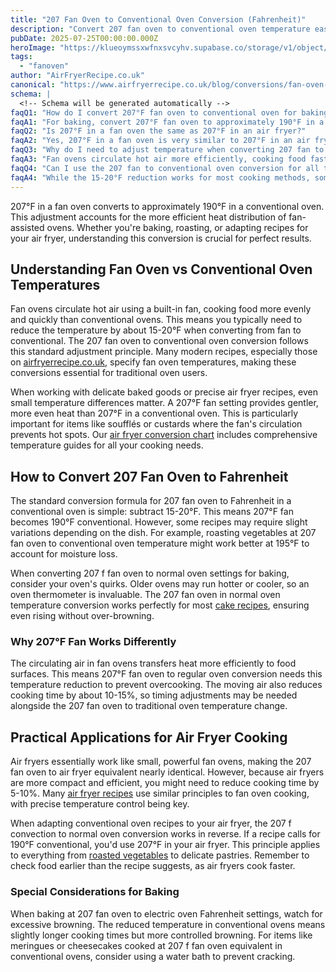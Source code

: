 ```yaml
---
title: "207 Fan Oven to Conventional Oven Conversion (Fahrenheit)"
description: "Convert 207 fan oven to conventional oven temperature easily with our simple guide. Perfect for air fryer recipes and precise baking results."
pubDate: 2025-07-25T00:00:00.000Z
heroImage: "https://klueoymssxwfnxsvcyhv.supabase.co/storage/v1/object/public/Shmucket/207-fan-oven-to-conventional-oven-conversion-fahrenheit.png"
tags:
  - "fanoven"
author: "AirFryerRecipe.co.uk"
canonical: "https://www.airfryerrecipe.co.uk/blog/conversions/fan-oven-to-fahrenheit/207-fan-oven-to-conventional-oven-conversion-fahrenheit"
schema: |
  <!-- Schema will be generated automatically -->
faqQ1: "How do I convert 207°F fan oven to conventional oven for baking?"
faqA1: "For baking, convert 207°F fan oven to approximately 190°F in a conventional oven. Reduce the temperature by 15-20°F and extend cooking time slightly if needed. Always check for doneness a few minutes early when using this conversion."
faqQ2: "Is 207°F in a fan oven the same as 207°F in an air fryer?"
faqA2: "Yes, 207°F in a fan oven is very similar to 207°F in an air fryer as both use circulating hot air. However, air fryers cook faster due to their compact size, so reduce cooking time by 5-10% when using air fryer settings equivalent to fan oven temperatures."
faqQ3: "Why do I need to adjust temperature when converting 207 fan to conventional oven?"
faqA3: "Fan ovens circulate hot air more efficiently, cooking food faster and more evenly. The temperature adjustment (typically 15-20°F lower for conventional ovens) compensates for this difference, preventing overcooking or burning when using recipes designed for fan ovens."
faqQ4: "Can I use the 207 fan to conventional oven conversion for all types of cooking?"
faqA4: "While the 15-20°F reduction works for most cooking methods, some dishes like roasted meats or certain baked goods might need slight adjustments. Always check specific recipe recommendations and use an oven thermometer to verify your oven's actual temperature for best results."
---
```

<p>207°F in a fan oven converts to approximately 190°F in a conventional oven. This adjustment accounts for the more efficient heat distribution of fan-assisted ovens. Whether you're baking, roasting, or adapting recipes for your air fryer, understanding this conversion is crucial for perfect results.</p>

<h2>Understanding Fan Oven vs Conventional Oven Temperatures</h2>
<p>Fan ovens circulate hot air using a built-in fan, cooking food more evenly and quickly than conventional ovens. This means you typically need to reduce the temperature by about 15-20°F when converting from fan to conventional. The 207 fan oven to conventional oven conversion follows this standard adjustment principle. Many modern recipes, especially those on <a href=https://www.airfryerrecipe.co.uk>airfryerrecipe.co.uk</a>, specify fan oven temperatures, making these conversions essential for traditional oven users.</p>
<p>When working with delicate baked goods or precise air fryer recipes, even small temperature differences matter. A 207°F fan setting provides gentler, more even heat than 207°F in a conventional oven. This is particularly important for items like soufflés or custards where the fan's circulation prevents hot spots. Our <a href=https://www.airfryerrecipe.co.uk/air-fryer-conversion-chart>air fryer conversion chart</a> includes comprehensive temperature guides for all your cooking needs.</p>

<h2>How to Convert 207 Fan Oven to Fahrenheit</h2>
<p>The standard conversion formula for 207 fan oven to Fahrenheit in a conventional oven is simple: subtract 15-20°F. This means 207°F fan becomes 190°F conventional. However, some recipes may require slight variations depending on the dish. For example, roasting vegetables at 207 fan oven to conventional oven temperature might work better at 195°F to account for moisture loss.</p>
<p>When converting 207 f fan oven to normal oven settings for baking, consider your oven's quirks. Older ovens may run hotter or cooler, so an oven thermometer is invaluable. The 207 fan oven in normal oven temperature conversion works perfectly for most <a href=https://www.airfryerrecipe.co.uk/recipe-category/cakes>cake recipes</a>, ensuring even rising without over-browning.</p>

<h3>Why 207°F Fan Works Differently</h3>
<p>The circulating air in fan ovens transfers heat more efficiently to food surfaces. This means 207°F fan oven to regular oven conversion needs this temperature reduction to prevent overcooking. The moving air also reduces cooking time by about 10-15%, so timing adjustments may be needed alongside the 207 fan oven to traditional oven temperature change.</p>

<h2>Practical Applications for Air Fryer Cooking</h2>
<p>Air fryers essentially work like small, powerful fan ovens, making the 207 fan oven to air fryer equivalent nearly identical. However, because air fryers are more compact and efficient, you might need to reduce cooking time by 5-10%. Many <a href=https://www.airfryerrecipe.co.uk/recipes>air fryer recipes</a> use similar principles to fan oven cooking, with precise temperature control being key.</p>
<p>When adapting conventional oven recipes to your air fryer, the 207 f convection to normal oven conversion works in reverse. If a recipe calls for 190°F conventional, you'd use 207°F in your air fryer. This principle applies to everything from <a href=https://www.airfryerrecipe.co.uk/recipe-category/vegetables>roasted vegetables</a> to delicate pastries. Remember to check food earlier than the recipe suggests, as air fryers cook faster.</p>

<h3>Special Considerations for Baking</h3>
<p>When baking at 207 fan oven to electric oven Fahrenheit settings, watch for excessive browning. The reduced temperature in conventional ovens means slightly longer cooking times but more controlled browning. For items like meringues or cheesecakes cooked at 207 f fan oven equivalent in conventional ovens, consider using a water bath to prevent cracking.</p>

